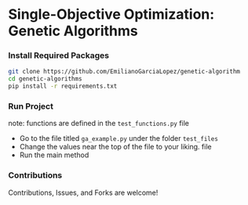 # Single-Objective Optimization: Genetic Algorithms

### Install Required Packages

```bash
git clone https://github.com/EmilianoGarciaLopez/genetic-algorithm
cd genetic-algorithms
pip install -r requirements.txt
```

### Run Project

note: functions are defined in the `test_functions.py` file

- Go to the file titled `ga_example.py` under the folder `test_files`
- Change the values near the top of the file to your liking. file
- Run the main method

### Contributions

Contributions, Issues, and Forks are welcome!